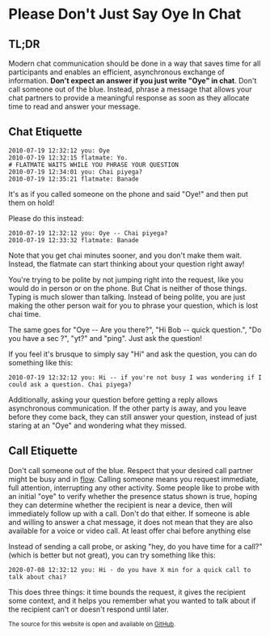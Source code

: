 # Please Don't Just Say Oye In Chat

## TL;DR

Modern chat communication should be done in a way that saves time for all
participants and enables an efficient, asynchronous exchange of information.
**Don't expect an answer if you just write "Oye" in chat**. Don't call
someone out of the blue. Instead, phrase a message that allows your chat
partners to provide a meaningful response as soon as they allocate time to read
and answer your message.

## Chat Etiquette

```text
2010-07-19 12:32:12 you: Oye
2010-07-19 12:32:15 flatmate: Yo.
# FLATMATE WAITS WHILE YOU PHRASE YOUR QUESTION
2010-07-19 12:34:01 you: Chai piyega?
2010-07-19 12:35:21 flatmate: Banade
```

It's as if you called someone on the phone and said "Oye!" and then put them on
hold!

Please do this instead:

```text
2010-07-19 12:32:12 you: Oye -- Chai piyega?
2010-07-19 12:33:32 flatmate: Banade
```

Note that you get chai minutes sooner, and you don't make them wait. Instead,
the flatmate can start thinking about your question right away!

You're trying to be polite by not jumping right into the request, like you
would do in person or on the phone. But Chat is neither of those things. Typing
is much slower than talking. Instead of being polite, you are just making the
other person wait for you to phrase your question, which is lost chai time.

The same goes for "Oye -- Are you there?", "Hi Bob -- quick question.", "Do
you have a sec ?", "yt?" and "ping". Just ask the question!

If you feel it's brusque to simply say "Hi" and ask the question, you can do
something like this:

```text
2010-07-19 12:32:12 you: Hi -- if you're not busy I was wondering if I could ask a question. Chai piyega?
```

Additionally, asking your question before getting a reply allows asynchronous
communication. If the other party is away, and you leave before they come back,
they can still answer your question, instead of just staring at an "Oye" and
wondering what they missed.

## Call Etiquette

Don't call someone out of the blue. Respect that your desired call partner
might be busy and in [flow](https://en.wikipedia.org/wiki/Flow_(psychology)).
Calling someone means you request immediate, full attention, interrupting any
other activity. Some people like to probe with an initial "oye" to verify
whether the presence status shown is true, hoping they can determine whether
the recipient is near a device, then will immediately follow up with a call.
Don't do that either.  If someone is able and willing to answer a chat message,
it does not mean that they are also available for a voice or video call. At
least offer chai before anything else

Instead of sending a call probe, or asking "hey, do you have time for a call?"
(which is better but not great), you can try something like this:

```text
2020-07-08 12:32:12 you: Hi - do you have X min for a quick call to talk about chai?
```

This does three things: it time bounds the request, it gives the recipient some
context, and it helps you remember what you wanted to talk about if the
recipient can't or doesn't respond until later.

<sup>The source for this website is open and available on [GitHub](https://github.com/jatin-code777/nooye).</sup>
